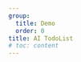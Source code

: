 ```yaml
---
group:
  title: Demo
  order: 0
title: AI TodoList
# toc: content
---
```


<code src="./_open-ai-demo/App.tsx"></code>
